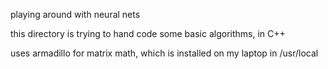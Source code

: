 playing around with neural nets

this directory is trying to hand code some basic algorithms, in C++

uses armadillo for matrix math, which is installed on my laptop in /usr/local
